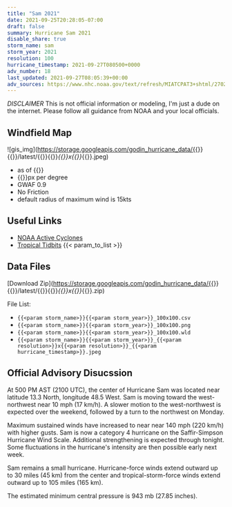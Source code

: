 ```yaml
---
title: "Sam 2021"
date: 2021-09-25T20:28:05-07:00
draft: false
summary: Hurricane Sam 2021
disable_share: true
storm_name: sam
storm_year: 2021
resolution: 100
hurricane_timestamp: 2021-09-27T080500+0000
adv_number: 18
last_updated: 2021-09-27T08:05:39+00:00
adv_sources: https://www.nhc.noaa.gov/text/refresh/MIATCPAT3+shtml/270248.shtml;https://www.nhc.noaa.gov/refresh/graphics_at3+shtml/025113.shtml?cone
---
```

*DISCLAIMER* This is not official information or modeling, I'm just a dude on the internet.  Please follow all guidance from NOAA and your local officials.

## Windfield Map
![gis_img](https://storage.googleapis.com/godin_hurricane_data/{{<param storm_name>}}{{<param storm_year>}}/latest/{{<param storm_name>}}{{<param storm_year>}}_{{<param resolution>}}x{{<param resolution>}}_{{<param hurricane_timestamp>}}.jpeg)

- as of {{<param last_updated>}}
- {{<param resolution>}}px per degree
- GWAF 0.9
- No Friction
- default radius of maximum wind is 15kts

## Useful Links
- [NOAA Active Cyclones](https://www.nhc.noaa.gov/)
- [Tropical Tidbits](https://www.tropicaltidbits.com/storminfo/)
{{< param_to_list >}}

## Data Files
[Download Zip](https://storage.googleapis.com/godin_hurricane_data/{{<param storm_name>}}{{<param storm_year>}}/latest/{{<param storm_name>}}{{<param storm_year>}}_{{<param resolution>}}x{{<param resolution>}}_{{<param hurricane_timestamp>}}.zip)

File List:
- `{{<param storm_name>}}{{<param storm_year>}}_100x100.csv`
- `{{<param storm_name>}}{{<param storm_year>}}_100x100.png`
- `{{<param storm_name>}}{{<param storm_year>}}_100x100.wld`
- `{{<param storm_name>}}{{<param storm_year>}}_{{<param resolution>}}x{{<param resolution>}}_{{<param hurricane_timestamp>}}.jpeg`


## Official Advisory Disucssion
At 500 PM AST (2100 UTC), the center of Hurricane Sam was located
near latitude 13.3 North, longitude 48.5 West. Sam is moving toward
the west-northwest near 10 mph (17 km/h). A slower motion to the
west-northwest is expected over the weekend, followed by a turn to
the northwest on Monday.
 
Maximum sustained winds have increased to near near 140 mph
(220 km/h) with higher gusts.  Sam is now a category 4 hurricane on
the Saffir-Simpson Hurricane Wind Scale.  Additional strengthening
is expected through tonight. Some fluctuations in the hurricane's
intensity are then possible early next week.
 
Sam remains a small hurricane.  Hurricane-force winds extend
outward up to 30 miles (45 km) from the center and
tropical-storm-force winds extend outward up to 105 miles (165 km).
 
The estimated minimum central pressure is 943 mb (27.85 inches).
